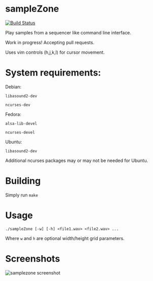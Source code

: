 # sampleZone

[![Build Status](https://travis-ci.org/sgreene570/sampleZone.svg?branch=master)](https://travis-ci.org/sgreene570/sampleZone)

Play samples from a sequencer like command line interface.

Work in progress! Accepting pull requests.

Uses vim controls (h,j,k,l) for cursor movement.

# System requirements:

Debian:

`libasound2-dev`

`ncurses-dev`

Fedora: 

`alsa-lib-devel`

`ncurses-devel`

Ubuntu:

`libasound2-dev`

Additional ncurses packages may or may not be needed for Ubuntu.

# Building

Simply run `make`

# Usage

`./sampleZone [-w] [-h] <file1.wav> <file2.wav> ...`

Where `w` and `h` are optional width/height grid parameters.

# Screenshots

![samplezone screenshot](https://i.imgur.com/8GwcYri.png)
